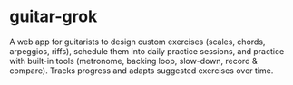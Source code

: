 # guitar-grok
A web app for guitarists to design custom exercises (scales, chords, arpeggios, riffs), schedule them into daily practice sessions, and practice with built-in tools (metronome, backing loop, slow-down, record &amp; compare). Tracks progress and adapts suggested exercises over time.
